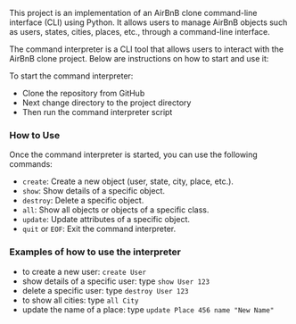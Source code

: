 This project is an implementation of an AirBnB clone command-line interface (CLI) using Python. It allows users to manage AirBnB objects such as users, states, cities, places, etc., through a command-line interface.

The command interpreter is a CLI tool that allows users to interact with the AirBnB clone project. Below are instructions on how to start and use it:

To start the command interpreter:
- Clone the repository from GitHub
- Next change directory to the project directory
- Then run the command interpreter script

### How to Use
Once the command interpreter is started, you can use the following commands:
- `create`: Create a new object (user, state, city, place, etc.).
- `show`: Show details of a specific object.
- `destroy`: Delete a specific object.
- `all`: Show all objects or objects of a specific class.
- `update`: Update attributes of a specific object.
- `quit` or `EOF`: Exit the command interpreter.

### Examples of how to use the interpreter
- to create a new user: `create User`
- show details of a specific user: type `show User 123`
- delete a specific user: type `destroy User 123`
- to show all cities: type `all City`
- update the name of a place: type `update Place 456 name "New Name"`
